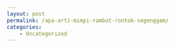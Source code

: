 ```yaml
---
layout: post
permalink: /apa-arti-mimpi-rambut-rontok-segenggam/
categories:
    - Uncategorized
---
```


